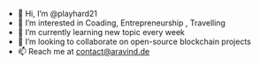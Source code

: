 - 👋 Hi, I’m @playhard21
- 👀 I’m interested in Coading, Entrepreneurship , Travelling
- 🌱 I’m currently learning new topic every week
- 💞️ I’m looking to collaborate on open-source blockchain projects
- 📫 Reach me at contact@aravind.de

<!---
playhard21/playhard21 is a ✨ special ✨ repository because its `README.md` (this file) appears on your GitHub profile.
You can click the Preview link to take a look at your changes.
--->
